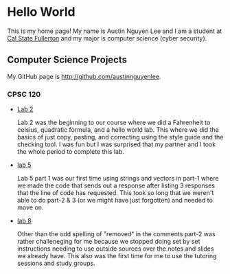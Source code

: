 # Hello World

  This is my home page! My name is Austin Nguyen Lee and I am a student at [Cal State Fullerton](http://www.fullerton.edu/) and my major is computer science (cyber security).

## Computer Science Projects

  My GitHub page is http://github.com/austinnguyenlee.

### CPSC 120

* [Lab 2](https://github.com/cpsc-pilot-fall-2022/cpsc-120-lab-02-austinnguyenlee.git)

  Lab 2 was the beginning to our course where we did a Fahrenheit to celsius, quadratic formula, and a hello world lab. This where we did the basics of just copy, pasting, and correcting using the style guide and the checking tool. I was fun but I was surprised that my partner and I took the whole period to complete this lab.
 
* [lab 5](https://github.com/cpsc-pilot-fall-2022/cpsc-120-lab-05-braulio-and-austin.git)
 
  Lab 5 part 1 was our first time using strings and vectors in part-1 where we made the code that sends out a response after listing 3 responses that the line of code has requested. This took so long that we weren't able to do part-2 & 3 (or we might have just forgotten) and needed to move on.

* [lab 8](https://github.com/cpsc-pilot-fall-2022/cpsc-120-lab-08-yousif-austin)

  Other than the odd spelling of "removed" in the comments part-2 was rather challeneging for me because we stopped doing set by set instructions needing to use outside sources over the notes and slides we already have. This also was the first time for me to use the tutoring sessions and study groups. 
